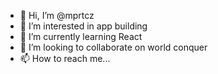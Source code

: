 - 👋 Hi, I’m @mprtcz
- 👀 I’m interested in app building
- 🌱 I’m currently learning React
- 💞️ I’m looking to collaborate on world conquer
- 📫 How to reach me...

<!---
mprtcz/mprtcz is a ✨ special ✨ repository because its `README.md` (this file) appears on your GitHub profile.
You can click the Preview link to take a look at your changes.
--->

